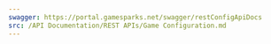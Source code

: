 ```yaml
---
swagger: https://portal.gamesparks.net/swagger/restConfigApiDocs
src: /API Documentation/REST APIs/Game Configuration.md
---
```

